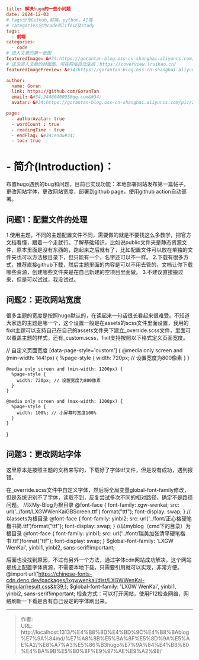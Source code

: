 # 



```toml
title: 解决hugo的一些小问题
date: 2024-12-03
# tags分为Github,前端，python，AI等
# categories分为code和life以及study
tags:
  - 前端
categories:
  - code
# 进入文章的第一张图
featuredImage: &#34;https://gorantan-blog.oss-cn-shanghai.aliyuncs.com/pic/20241204093059688.jpg&#34;
# 还没进入文章的封面图，可在网站自动生成：https://coverview.lruihao.cn/
featuredImagePreview: &#34;https://gorantan-blog.oss-cn-shanghai.aliyuncs.com/pic/20241204093453089.png&#34;

author:
  name: Goran
  link: https://github.com/GoranTan
  email: &#34;2446040095@qq.com&#34;
  avatar: &#34;https://gorantan-blog.oss-cn-shanghai.aliyuncs.com/pic/20241203195700868.png&#34;

page:
  - authorAvatar: true
  - wordCount : true
  - readingTime : true
  - endFlag: &#34;end&#34;
  - toc: true
```





# - 简介(Introduction)：

布置hugo遇到的bug和问题，目前已实现功能：本地部署网站发布第一篇帖子，更改网站字体，更改网站宽度，部署到github page，使用github action自动部署。

## 问题1：配置文件的处理

1.使用主题，不同的主题配置文件不同，需要做的就是不要找这么多教学，把官方文档看懂，跟着一个走就行。了解基础知识，比如说public文件夹是静态资源文件，原本里面是没有东西的，跑起来之后就有了，比如配置文件可以放在单独的文件夹也可以方法根目录下，但只能有一个，名字还可以不一样。
2.下载有很多方式，推荐直接github下载，然后主题里面的内容是可以不用去管的，文档让你下载哪些资源，创建哪些文件夹是在自己新建的空项目里面做。
3.不建议直接搬过来，但是可以试试，我没试过。

## 问题2：更改网站宽度

很多主题的宽度是按照hugo默认的，在读起来一句话很长看起来很难受。不知道大家选的主题是哪一个，这个设置一般是在assets的scss文件里面设置，我用的fixit主题可以支持自己在自己的assets文件夹下建立_override.scss文件，里面可以覆盖主题的样式，还有_custom.scss，fixit支持按照以下格式定义页面宽度。

// 自定义页面宽度
[data-page-style=&#39;custom&#39;] {
    @media only screen and (min-width: 1441px) {
      %page-style {
        width: 720px; // 设置宽度为800像素
      }
    }

    @media only screen and (min-width: 1200px) {
      %page-style {
        width: 720px; // 设置宽度为800像素
      }
    }
      
    @media only screen and (max-width: 1200px) {
      %page-style {
        width: 100%; // 小屏幕时宽度100%
      }
    }
  }

## 问题3：更改网站字体
这里原本是按照主题的文档来写的，下载好了字体ttf文件，但是没有成功，遇到报错。

在_override.scss文件中自定义字体，然后将全局变量global-font-family修改，但是系统识别不了字体，读取不到，反复尝试多次不同的相对路径，确定不是路径问题。
//以My-Blog为根目录
@font-face {
  font-family: xgw-wenkai;
  src: url(&#39;../font/LXGWWenKaiGBScreen.ttf&#39;) format(&#34;ttf&#34;);
  font-display: swap;
}
//以assets为根目录
@font-face {
  font-family: yinbi2;
  src: url(&#39;../font/正心格硬笔楷书简.ttf&#39;)format(&#34;ttf&#34;);
  font-display: swap;
}
//以myblog（cmd下的目录）为根目录
@font-face {
  font-family: yinbi1;
  src: url(&#39;../font/瑞美加张清平硬笔楷书.ttf&#39;)format(&#34;ttf&#34;);
  font-display: swap;
}
$global-font-family: &#39;LXGW WenKai&#39;, yinbi1, yinbi2, sans-serif!important;



后面也没找到原因，不过有另外一个方法，通过字体cdn网站成功解决，这个网站是线上配置字体资源，不需要本地下载，只需要引用就可以实现，非常方便。
@import url(&#39;https://chinese-fonts-cdn.deno.dev/packages/lxgwwenkai/dist/LXGWWenKai-Regular/result.css&#39;);
$global-font-family: &#39;LXGW WenKai&#39;, yinbi1, yinbi2, sans-serif!important;
检查方式：可以打开网站，使用F12检查网络，网络刷新一下看是否有自己设定的字体刷出来。


---

> 作者:   
> URL: http://localhost:1313/%E4%B8%8D%E4%BD%9C%E4%B8%BAblog%E7%9A%84md/%E7%A8%8B%E5%BA%8F%E5%8D%9A%E5%AE%A2/%E8%A7%A3%E5%86%B3hugo%E7%9A%84%E4%B8%80%E4%BA%9B%E5%B0%8F%E9%97%AE%E9%A2%98/  

